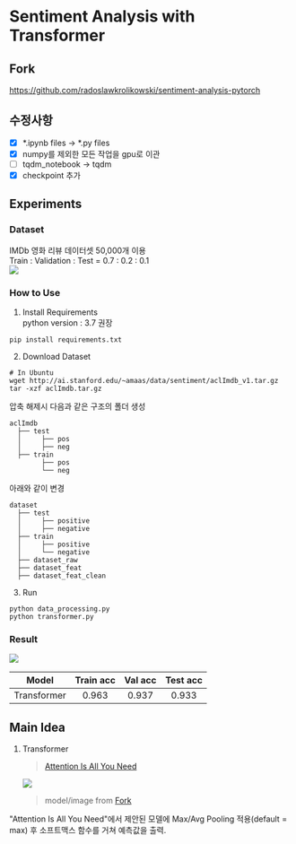 # Sentiment Analysis with Transformer

## Fork
https://github.com/radoslawkrolikowski/sentiment-analysis-pytorch

## 수정사항
- [x] *.ipynb files -> *.py files  
- [x] numpy를 제외한 모든 작업을 gpu로 이관  
- [ ] tqdm_notebook -> tqdm  
- [x] checkpoint 추가
## Experiments
### Dataset
IMDb 영화 리뷰 데이터셋 50,000개 이용  
Train : Validation : Test = 0.7 : 0.2 : 0.1  
<img src="https://user-images.githubusercontent.com/77797199/123633685-75caa780-d854-11eb-877c-8181c05cf25d.PNG">  

### How to Use  
1. Install Requirements  
python version : 3.7 권장  
```
pip install requirements.txt
```
  
2. Download Dataset
```
# In Ubuntu
wget http://ai.stanford.edu/~amaas/data/sentiment/aclImdb_v1.tar.gz
tar -xzf aclImdb.tar.gz
```
  
압축 해제시 다음과 같은 구조의 폴더 생성  
```
aclImdb
  ├── test
  │     ├── pos
  │     ├── neg
  ├── train
        ├── pos
        └── neg
```  
아래와 같이 변경
```
dataset
  ├── test
  │     ├── positive
  │     ├── negative
  ├── train
  │     ├── positive
  │     └── negative
  ├── dataset_raw
  ├── dataset_feat
  ├── dataset_feat_clean
```  

3. Run 
```
python data_processing.py
python transformer.py
```


### Result
<img src="https://user-images.githubusercontent.com/77797199/123633738-8d099500-d854-11eb-84dd-2fa9aef1ae8f.PNG">  
  
|    Model    | Train acc | Val acc | Test acc |
|:-----------:|:---------:|:-------:|:--------:|
| Transformer |   0.963   |  0.937  |  0.933   |   
  

## Main Idea
1. Transformer  
   > [Attention Is All You Need](https://arxiv.org/pdf/1706.03762.pdf)  
   
   <img src = "https://github.com/radoslawkrolikowski/sentiment-analysis-pytorch/raw/013c55eaea3b4333a6b05a46ee1123811285a8f4/assets/Transformer-classifier.png">  
     
   > model/image from [Fork](https://github.com/radoslawkrolikowski/sentiment-analysis-pytorch/)  


  "Attention Is All You Need"에서 제안된 모델에 Max/Avg Pooling 적용(default = max) 후 소프트맥스 함수를 거쳐 예측값을 출력.
